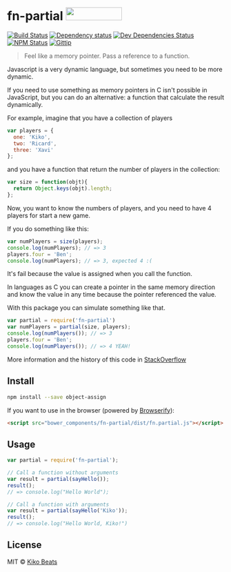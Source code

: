 # fn-partial <a href="http://bower.io/search/?q=fn-partial"><img src="http://benschwarz.github.io/bower-badges/badge@2x.png" width="130" height="30"></a>

[![Build Status](http://img.shields.io/travis/kikobeats/fn-partial/master.svg?style=flat)](https://travis-ci.org/kikobeats/fn-partial)
[![Dependency status](http://img.shields.io/david/kikobeats/fn-partial.svg?style=flat)](https://david-dm.org/kikobeats/fn-partial)
[![Dev Dependencies Status](http://img.shields.io/david/dev/kikobeats/fn-partial.svg?style=flat)](https://david-dm.org/kikobeats/fn-partial#info=devDependencies)
[![NPM Status](http://img.shields.io/npm/dm/fn-partial.svg?style=flat)](https://www.npmjs.org/package/fn-partial)
[![Gittip](http://img.shields.io/gittip/kikobeats.svg?style=flat)](https://www.gittip.com/kikobeats/)

> Feel like a memory pointer. Pass a reference to a function.

Javascript is a very dynamic language, but sometimes you need to be more dynamic.

If you need to use something as memory pointers in C isn't possible in JavaScript, but you can do an alternative: a function that calculate the result dynamically.

For example, imagine that you have a collection of players

```js
var players = {
  one: 'Kiko',
  two: 'Ricard',
  three: 'Xavi'
};
```

and you have a function that return the number of players in the collection:

```js
var size = function(objt){
  return Object.keys(objt).length;
};
```

Now, you want to know the numbers of players, and you need to have 4 players for start a new game.

If you do something like this:

```js
var numPlayers = size(players);
console.log(numPlayers); // => 3
players.four = 'Ben';
console.log(numPlayers); // => 3, expected 4 :(
```

It's fail because the value is assigned when you call the function.

In languages as C you can create a pointer in the same memory direction and know the value in any time because the pointer referenced the value.

With this package you can simulate something like that.

```js
var partial = require('fn-partial')
var numPlayers = partial(size, players);
console.log(numPlayers()); // => 3
players.four = 'Ben';
console.log(numPlayers()); // => 4 YEAH!
```

More information and the history of this code in [StackOverflow](https://stackoverflow.com/questions/373157/how-can-i-pass-a-reference-to-a-function-with-parameters)

## Install

```bash
npm install --save object-assign
```

If you want to use in the browser (powered by [Browserify](http://browserify.org/)):

```html
<script src="bower_components/fn-partial/dist/fn.partial.js"></script>
```
## Usage

```js
var partial = require('fn-partial');

// Call a function without arguments
var result = partial(sayHello());
result();
// => console.log("Hello World");

// Call a function with arguments
var result = partial(sayHello('Kiko'));
result();
// => console.log("Hello World, Kiko!")
```

## License

MIT © [Kiko Beats](http://www.kikobeats.com)
